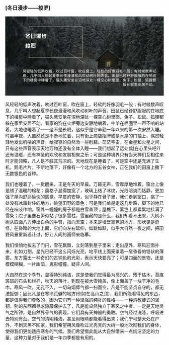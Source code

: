 ### [冬日漫步——梭罗]
![](img/冬日漫步——梭罗.jpg)

风轻轻的低声吹着，吹过百叶窗，吹在窗上，轻软的好像羽毛一般；有时候数声叹息，几乎叫人想起夏季长夜漫漫和风吹动树叶的声音。田鼠已经舒舒服服的在地底下的楼房中睡着了，猫头鹰安坐在沼地深处一棵空心树里面，兔子、松鼠、狐狸都躲在家里安居不动。看家的狗在火炉旁边安静地躺着，牛羊在栏圈里一声不响的站着。大地也睡着了——这不是长眠，这似乎是它辛勤一年以来的第一次安然入睡。时虽半夜，大自然还是不断地忙着，只有街上商店招牌或是木屋的门轴上，偶然轻轻地发出叽咯的声音，给寂寥的自然添一些慰藉。茫茫宇宙，在金星和火星之间，只有这些声音表示天地万物还没有全体入睡——我们想起了远处(就在心里头吧?)还有温暖，还有神圣的欢欣和友朋相聚之乐；可是这种境界只有当天神们互相往来时才能领略，凡人是不胜其荒凉的。天地现在是睡着了，可是空中还是充满了生机，鹅毛片片，不断地落下，好像有一个北方的五谷女神，正在我们的田亩上撒下无数银色的谷种。

我们也睡着了，一觉醒来，正是冬天的早晨。万籁无声，雪厚厚地堆着，窗台上像是铺了温暖的棉花；窗格子显得加宽了，玻璃上结了冰纹，光线暗淡而恬静，更加强了屋内舒适愉快的感觉。早晨的安静，似乎静在骨子里，我们走到窗口，挑了一处没有冰霜封住的地方，眺望田野的景色；可是我们单是走这几步路，脚下的地已经在吱吱作响。窗外一幢幢的房子都是白雪盖顶；屋檐下、篱笆上都累累地挂满了雪条；院子里像石笋似站了很多雪柱，雪里藏的是什么，我们却看不出来，大树小树从四面八方伸出白色的手臂，指向天空；本来是墙壁篱笆的地方，形状更是奇怪，在昏暗的大地上面，它们向左右延伸，如跳如跃，似乎大自然一夜之间，把田野风景重新设计过，好让人间的画师来临摹。

我们悄悄地拔去了门闩，雪花飘飘，立刻落到屋子里来；走出屋外，寒风迎面扑来，利如刀割。星光已经不这么闪烁光亮，地平线上面笼罩着一层昏昏的铅状的薄雾。东方露出一种奇幻的古铜色的光彩，表示天快要亮了；可是四面的景物，还是模模糊糊，一片幽暗，鬼影幢幢，疑非人间。

大自然在这个季节，显得特别纯洁，这是使我们觉得最为高兴的。残干枯木，苔痕斑斑的石头和栏杆，秋天的落叶，到现在被大雪掩盖，像上面盖了一块干净的毛巾。寒风一吹，无孔不入，一切乌烟瘴气都一扫而空，凡是不能坚贞自守的，都无法抵御；因此凡是在寒冷荒僻的地方(例如在高山之顶)，我们所能看得见的东西，都是值得我们尊敬的，因为它们有一种坚强的纯朴的性格——一种清教徒式的坚韧。别的东西都寻求隐蔽保护去了，凡是能卓然独立于寒风之中者，一定是天地灵气之所钟，是自然界骨气的表现，它们具有天神般的勇敢。空气经过洗涤，呼吸进去特别有劲。空气的清明纯洁，甚至用眼睛都能看得出来；我们宁可整天处在户外，不到天黑不回家，我们希望朔风像吹过光秃秃的大树一般地吹彻我们的身体，使得我们更能适应寒冬的气候。我们希望借此能从大自然借来一点纯洁坚定的力量，这种力量对于我们是一年四季都是有用的。
